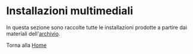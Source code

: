 # Installazioni multimediali

In questa sezione sono raccolte tutte le installazioni prodotte a partire dai materiali dell'[archivio](https://bergsound.github.io/MontiPicentiniDigitali/ArchivioSonoro/).


Torna alla [Home](https://bergsound.github.io/MontiPicentiniDigitali/)


